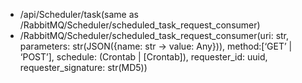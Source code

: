 * /api/Scheduler/task(same as /RabbitMQ/Scheduler/scheduled_task_request_consumer)
* /RabbitMQ/Scheduler/scheduled_task_request_consumer(uri: str, parameters: str(JSON({name: str -> value: Any})),
  method:[‘GET’ | ‘POST’], schedule:  (Crontab | [Crontab]), requester_id: uuid, requester_signature: str(MD5))